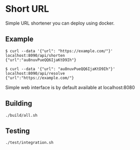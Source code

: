 # Short URL
Simple URL shortener you can deploy using docker.

## Example
```
$ curl --data '{"url": "https://example.com/"}' localhost:8090/api/shorten
{"url":"au8nuvPueQQ6IjaKtD9Ih"}

$ curl --data '{"url": "au8nuvPueQQ6IjaKtD9Ih"}' localhost:8090/api/resolve
{"url":"https://example.com/"}
```

Simple web interface is by default available at localhost:8080

## Building
```
./build/all.sh
```

## Testing
```
./test/integration.sh
```

